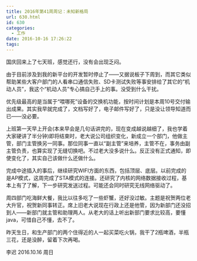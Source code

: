 ```yaml
---
title: 2016年第41周周记：未知新格局
url: 630.html
id: 630
categories:
  - 工作
date: 2016-10-16 17:26:22
tags:
---
```


国庆回来上了七天班，感觉还行，没有会出现乏闷。 

由于目前涉及到我的新平台的开发暂时停止了——又据说板子下周到，而其它类似帮助某些大客户部门的人看串口通信失败、SD卡测试失败等事安排给了其它的“机动人员”，我这个“机动人员”专心搞自己手上的事。没受到什么干扰。 
<!-- more -->
优先级最高的是当属于“喂哪死”设备的交换机功能，按时间计划是本周10号交付输出成果。其实我早就完成了，文档写好了，电子邮件写好了，只是没让领导知道而已——没必要。 

上班第一天早上开会(本来早会是几句话讲完的，现在变成越说越细了，我也学着大家硬讲了半分钟)即将结束时，老大说公司组织变化，新成立一个部门，他做主管，部门主管换另一同事。那位同事一直以“副主管”来培养，主管不在，事务由副主管负责，也算实现了无缝切换吧。不过老大没多说什么。反正没有正式通知，即使变化了，其实自己该做什么还做什么。 

完成中途插入的事后，继续研究WIFI方面的东西，包括顶层、底层。以前完成的是AP模式，这周完成了STA模式的连接。还研究了内核的网络数据接收过程，基本上有了了解，下一步研究发送过程。可能还会同时研究无线网络驱动了。 

周四部门吃海鲜大餐，我比以往多吃了一些虾蟹，还好没过敏。主题是祝贺两位老大升官，祝贺新同事转正。席上旧老大说现在行政上还是他管，因为新部门还没招到人——新部门就主管和助理两人。从老大的话上听出新部门要求比较高，要懂java，可惜自己不懂，去不了。 

昨天生日，和生产部门的两个住得近的人一起买菜吃火锅，我干了2瓶啤酒，半瓶三花，还是没醉，留着下次再喝。 

李迟 2016.10.16 周日